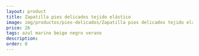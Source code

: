```yaml
---
layout: product
title: Zapatilla pies delicados tejido elástico 
image: img/productos/pies-delicados/Zapatilla pies delicados tejido elástico =26 =azul marino beige negro verano.webp
price: 26 
tags: azul marino beige negro verano
description: 
order: 0
---
```

